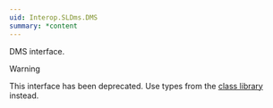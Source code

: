 ```yaml
---
uid: Interop.SLDms.DMS
summary: *content
---
```


DMS interface.

> [!WARNING]
> This interface has been deprecated. Use types from the [class library](xref:ClassLibraryIntroduction) instead.
